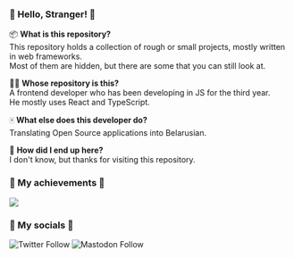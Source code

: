 ### 🤚 Hello, Stranger! 🤚

📦 **What is this repository?**  
This repository holds a collection of rough or small projects, mostly written in web frameworks.  
Most of them are hidden, but there are some that you can still look at.

👨‍💻 **Whose repository is this?**  
A frontend developer who has been developing in JS for the third year.  
He mostly uses React and TypeScript.

🀄️ **What else does this developer do?**  
Translating Open Source applications into Belarusian.

🌚 **How did I end up here?**  
I don't know, but thanks for visiting this repository.


### 🎯 My achievements 🎯  

[<img src="https://www.codewars.com/users/vokaEntropy/badges/micro">](<https://www.codewars.com/users/vokaEntropy>)

### 🪪 My socials 🪪

![Twitter Follow](https://img.shields.io/twitter/follow/Pierakladnik?style=social) ![Mastodon Follow](https://img.shields.io/mastodon/follow/109373424161802032?domain=https%3A%2F%2Fvkl.world&style=social)
